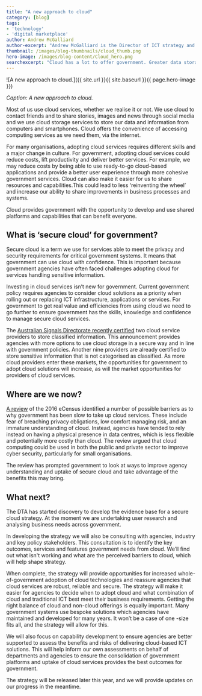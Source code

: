 ```yaml
---
title: "A new approach to cloud"
category: [blog]
tags: 
- 'technology'
- 'digital marketplace'
author: Andrew McGalliard
author-excerpt: "Andrew McGalliard is the Director of ICT strategy and policy at the Digital Transformation Agency." 
thumbnail: /images/blog-thumbnails/cloud_thumb.png
hero-image: /images/blog-content/Cloud_hero.png
searchexcerpt: "Cloud has a lot to offer government. Greater data storage capacity, cost savings, convenience and increased flexibility for running ICT services are just a few potential benefits. At the DTA, we’ve started a discovery process to develop a strategy that will help government agencies choose cloud technologies, if and when appropriate."
---
```


![A new approach to cloud.]({{ site.url }}{{ site.baseurl }}{{ page.hero-image }})

*Caption: A new approach to cloud.*

Most of us use cloud services, whether we realise it or not. We use cloud to contact friends and to share stories, images and news through social media and we use cloud storage services to store our data and information from computers and smartphones. Cloud offers the convenience of accessing computing services as we need them, via the internet. 

For many organisations, adopting cloud services requires different skills and a major change in culture. For government, adopting cloud services could reduce costs, lift productivity and deliver better services. For example, we may reduce costs by being able to use ready-to-go cloud-based applications and provide a better user experience through more cohesive government services. Cloud can also make it easier for us to share resources and capabilities.This could lead to less ‘reinventing the wheel’ and increase our ability to share improvements in business processes and systems.

Cloud provides government with the opportunity to develop and use shared platforms and capabilities that can benefit everyone.  

## What is ‘secure cloud’ for government?

Secure cloud is a term we use for services able to meet the privacy and security requirements for critical government systems. It means that government can use cloud with confidence. This is important because government agencies have often faced challenges adopting cloud for services handling sensitive information. 

Investing in cloud services isn’t new for government. Current government policy requires agencies to consider cloud solutions as a priority when rolling out or replacing ICT infrastructure, applications or services. For government to get real value and efficiencies from using cloud we need to go further to ensure government has the skills, knowledge and confidence to manage secure cloud services.

The [Australian Signals Directorate recently certified](https://www.asd.gov.au/infosec/irap/certified_clouds.htm) two cloud service providers to store classified information. This announcement provides agencies with more options to use cloud storage in a secure way and in line with government policies. Another nine providers are already certified to store sensitive information that is not categorised as classified. As more cloud providers enter these markets, the opportunities for government to adopt cloud solutions will increase, as will the market opportunities for providers of cloud services.  

## Where are we now?

[A review](http://parlinfo.aph.gov.au/parlInfo/download/publications/tabledpapers/a41f4f25-a08e-49a7-9b5f-d2c8af94f5c5/upload_pdf/Review%20of%20the%202016%20eCensus%20-%20final%20report.pdf) of the 2016 eCensus identified a number of possible barriers as to why government has been slow to take up cloud services. These include fear of breaching privacy obligations, low comfort managing risk, and an immature understanding of cloud. Instead, agencies have tended to rely instead on having a physical presence in data centres, which is less flexible and potentially more costly than cloud.  The review argued that cloud computing could be used in both the public and private sector to improve cyber security, particularly for small organisations.

The review has prompted government to look at ways to improve agency understanding and uptake of secure cloud and take advantage of the benefits this may bring.

## What next?

The DTA has started discovery to develop the evidence base for a secure cloud strategy. At the moment we are undertaking user research and analysing business needs across government. 

In developing the strategy we will also be consulting with agencies, industry and key policy stakeholders. This consultation is to identify the key outcomes, services and features government needs from cloud. We’ll find out what isn't working and what are the perceived barriers to cloud, which will help shape strategy.

When complete, the strategy will provide opportunities for increased whole-of-government adoption of cloud technologies and reassure agencies that cloud services are robust, reliable and secure. The strategy will make it easier for agencies to decide when to adopt cloud and what combination of cloud and traditional ICT best meet their business requirements. Getting the right balance of cloud and non-cloud offerings is equally important. Many government systems use bespoke solutions which agencies have maintained and developed for many years. It won’t be a case of one -size fits all, and the strategy will allow for this.

We will also focus on capability development to ensure agencies are better supported to assess the benefits and risks of delivering cloud-based ICT solutions. This will help inform our own assessments on behalf of departments and agencies to ensure the consolidation of government platforms and uptake of cloud services provides the best outcomes for government.

The strategy will be released later this year, and we will provide updates on our progress in the meantime.
